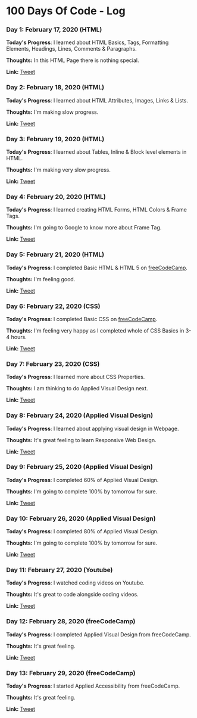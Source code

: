 # 100 Days Of Code - Log

### Day 1: February 17, 2020 (HTML)

**Today's Progress**: I learned about HTML Basics, Tags, Formatting Elements, Headings, Lines, Comments & Paragraphs.

**Thoughts:** In this HTML Page there is nothing special.

**Link:** [Tweet](https://twitter.com/jatinn_r/status/1229363360736694274)

### Day 2: February 18, 2020 (HTML)

**Today's Progress**: I learned about HTML Attributes, Images, Links & Lists.

**Thoughts:** I'm making slow progress.

**Link:** [Tweet](https://twitter.com/jatinn_r/status/1229768088360570880)

### Day 3: February 19, 2020 (HTML)

**Today's Progress**: I learned about Tables, Inline & Block level elements in HTML.

**Thoughts:** I'm making very slow progress.

**Link:** [Tweet](https://twitter.com/jatinn_r/status/1230171262930104321)

### Day 4: February 20, 2020 (HTML)

**Today's Progress**: I learned creating HTML Forms, HTML Colors & Frame Tags.

**Thoughts:** I'm going to Google to know more about Frame Tag.

**Link:** [Tweet](https://twitter.com/jatinn_r/status/1230444534338904068)

### Day 5: February 21, 2020 (HTML)

**Today's Progress**: I completed Basic HTML & HTML 5 on [freeCodeCamp](https://www.freecodecamp.org/).

**Thoughts:** I'm feeling good.

**Link:** [Tweet](https://twitter.com/jatinn_r/status/1230615887792820224)

### Day 6: February 22, 2020 (CSS)

**Today's Progress**: I completed Basic CSS on [freeCodeCamp](https://www.freecodecamp.org/).

**Thoughts:** I'm feeling very happy as I completed whole of CSS Basics in 3-4 hours.

**Link:** [Tweet](https://twitter.com/jatinn_r/status/1231023275691696128)

### Day 7: February 23, 2020 (CSS)

**Today's Progress**: I learned more about CSS Properties.

**Thoughts:** I am thinking to do Applied Visual Design next.

**Link:** [Tweet](https://twitter.com/jatinn_r/status/1231479495716212736)

### Day 8: February 24, 2020 (Applied Visual Design)

**Today's Progress**: I learned about applying visual design in Webpage.

**Thoughts:** It's great feeling to learn Responsive Web Design.

**Link:** [Tweet](https://twitter.com/jatinn_r/status/1231915488982306818)

### Day 9: February 25, 2020 (Applied Visual Design)

**Today's Progress**: I completed 60% of Applied Visual Design.

**Thoughts:** I'm going to complete 100% by tomorrow for sure.

**Link:** [Tweet](https://twitter.com/jatinn_r/status/1232245269506543617)

### Day 10: February 26, 2020 (Applied Visual Design)

**Today's Progress**: I completed 80% of Applied Visual Design.

**Thoughts:** I'm going to complete 100% by tomorrow for sure.

**Link:** [Tweet](https://twitter.com/jatinn_r/status/1232603549047152640)

### Day 11: February 27, 2020 (Youtube)

**Today's Progress**: I watched coding videos on Youtube.

**Thoughts:** It's great to code alongside coding videos.

**Link:** [Tweet](https://twitter.com/jatinn_r/status/1232981592559190016)

### Day 12: February 28, 2020 (freeCodeCamp)

**Today's Progress**: I completed Applied Visual Design from freeCodeCamp.

**Thoughts:** It's great feeling.

**Link:** [Tweet](https://twitter.com/jatinn_r/status/1233306193109667840)

### Day 13: February 29, 2020 (freeCodeCamp)

**Today's Progress**: I started Applied Accessibility from freeCodeCamp.

**Thoughts:** It's great feeling.

**Link:** [Tweet](https://twitter.com/jatinn_r/status/1233788960863870977)
